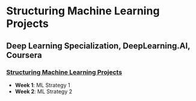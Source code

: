 # Structuring Machine Learning Projects

## Deep Learning Specialization, DeepLearning.AI, Coursera

### [Structuring Machine Learning Projects](https://www.coursera.org/learn/machine-learning-projects)

- **Week 1**: ML Strategy 1
- **Week 2**: ML Strategy 2
